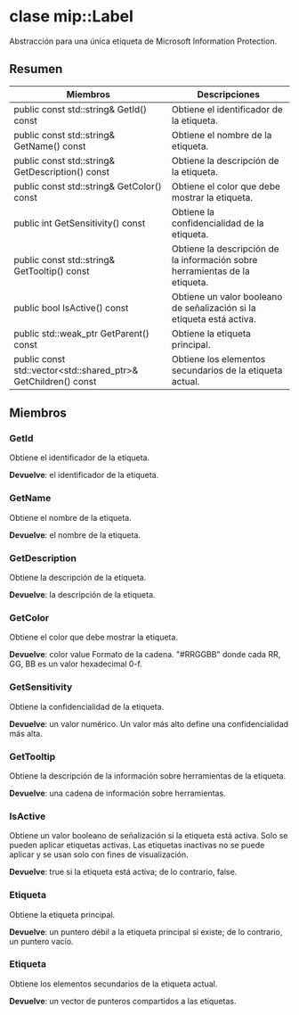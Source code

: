 # <a name="class-miplabel"></a>clase mip::Label 
Abstracción para una única etiqueta de Microsoft Information Protection.
  
## <a name="summary"></a>Resumen
 Miembros                        | Descripciones                                
--------------------------------|---------------------------------------------
 public const std::string& GetId() const  |  Obtiene el identificador de la etiqueta.
 public const std::string& GetName() const  |  Obtiene el nombre de la etiqueta.
 public const std::string& GetDescription() const  |  Obtiene la descripción de la etiqueta.
 public const std::string& GetColor() const  |  Obtiene el color que debe mostrar la etiqueta.
 public int GetSensitivity() const  |  Obtiene la confidencialidad de la etiqueta.
 public const std::string& GetTooltip() const  |  Obtiene la descripción de la información sobre herramientas de la etiqueta.
 public bool IsActive() const  |  Obtiene un valor booleano de señalización si la etiqueta está activa.
public std::weak_ptr<Label> GetParent() const  |  Obtiene la etiqueta principal.
public const std::vector<std::shared_ptr<Label>>& GetChildren() const  |  Obtiene los elementos secundarios de la etiqueta actual.
  
## <a name="members"></a>Miembros
  
### <a name="getid"></a>GetId
Obtiene el identificador de la etiqueta.

  
**Devuelve**: el identificador de la etiqueta.
  
### <a name="getname"></a>GetName
Obtiene el nombre de la etiqueta.

  
**Devuelve**: el nombre de la etiqueta.
  
### <a name="getdescription"></a>GetDescription
Obtiene la descripción de la etiqueta.

  
**Devuelve**: la descripción de la etiqueta.
  
### <a name="getcolor"></a>GetColor
Obtiene el color que debe mostrar la etiqueta.

  
**Devuelve**: color value Formato de la cadena. "#RRGGBB" donde cada RR, GG, BB es un valor hexadecimal 0-f.
  
### <a name="getsensitivity"></a>GetSensitivity
Obtiene la confidencialidad de la etiqueta.

  
**Devuelve**: un valor numérico. Un valor más alto define una confidencialidad más alta.
  
### <a name="gettooltip"></a>GetTooltip
Obtiene la descripción de la información sobre herramientas de la etiqueta.

  
**Devuelve**: una cadena de información sobre herramientas.
  
### <a name="isactive"></a>IsActive
Obtiene un valor booleano de señalización si la etiqueta está activa.
Solo se pueden aplicar etiquetas activas. Las etiquetas inactivas no se puede aplicar y se usan solo con fines de visualización. 

  
**Devuelve**: true si la etiqueta está activa; de lo contrario, false.
  
### <a name="label"></a>Etiqueta
Obtiene la etiqueta principal.

  
**Devuelve**: un puntero débil a la etiqueta principal si existe; de lo contrario, un puntero vacío.
  
### <a name="label"></a>Etiqueta
Obtiene los elementos secundarios de la etiqueta actual.

  
**Devuelve**: un vector de punteros compartidos a las etiquetas.